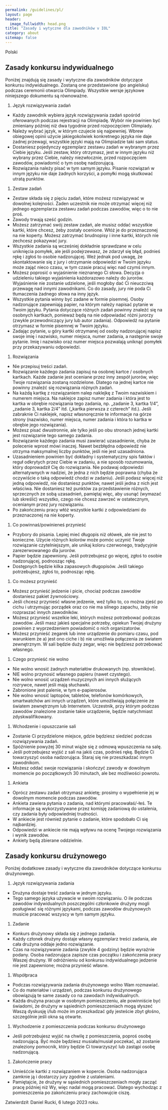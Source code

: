 ```yaml
---
permalink: /guidelines/pl/
layout: page
header:
  image_fullwidth: head.png
title: "Zasady i wytyczne dla zawodników v IOL"
category: about
sitemap: false
---
```


Polski

## Zasady konkursu indywidualnego

Poniżej znajdują się zasady i wytyczne dla zawodników dotyczące konkursu indywidualnego. Zostaną one przedstawione (po angielsku) podczas ceremonii otwarcia Olimpiady. Wszystkie wersje językowe niniejszego dokumentu są równoważne.

1. Język rozwiązywania zadań
  * Każdy zawodnik wybiera język rozwiązywania zadań spośród oferowanych podczas rejestracji na Olimpiadę. Wybór nie powinien być zmieniany później niż dwa tygodnie przed rozpoczęciem Olimpiady.
  * Należy wybrać język, w którym czujecie się najpewniej. Wbrew obiegowej opinii użycie jakiegokolwiek konkretnego języka nie daje żadnej przewagi, wszystkie języki mają na Olimpiadzie taki sam status.
  * Dostaniesz pojedynczy egzemplarz zestawu zadań w wybranym przez Ciebie języku. Jeśli zestaw, który otrzymasz, jest w innym języku niż wybrany przez Ciebie, należy niezwłocznie, przed rozpoczęciem zawodów, powiadomić o tym osobę nadzorującą.
  * Rozwiązania należy pisać w tym samym języku. Pisanie rozwiązań w innym języku nie daje żadnych korzyści, a pomyłki mogą skutkować utratą punktów.
1. Zestaw zadań
  * Zestaw składa się z pięciu zadań, które możesz rozwiązywać w dowolnej kolejności. Żaden uczestnik nie może otrzymać więcej niż jednego egzemplarza zestawu zadań podczas zawodów, więc o to nie proś.
  * Zawody trwają sześć godzin.
  * Możesz zatrzymać swój zestaw zadań, ale musisz oddać wszystkie kartki, które chcesz, żeby zostały ocenione. Włóż je do przeznaczonej na nie koperty. Możesz zatrzymać brudnopisy i inne kartki, których nie zechcesz pokazywać jury.
  * Wszystkie zadania są wcześniej dokładnie sprawdzane w celu uniknięcia pomyłek, ale jeśli podejrzewasz, że zdarzył się błąd, podnieś rękę i zgłoś to osobie nadzorującej. Weź jednak pod uwagę, że skontaktowanie się z jury i otrzymanie odpowiedzi w Twoim języku może zająć nieco czasu, w tym czasie pracuj więc nad czymś innym.
  * Możesz poprosić o wyjaśnienie nieznanego Ci słowa. Decyzja o udzieleniu takiego wyjaśnienia każdorazowo należy do jurorów. Wyjaśnienie nie zostanie udzielone, jeśli mogłoby dać Ci nieuczciwą przewagę nad innymi zawodnikami. Co do zasady, jury nie poda Ci tłumaczenia żadnego słowa na inny język. 
  * Wszystkie pytania winny być zadane w formie pisemnej. Osoby nadzorujące zapewniają papier, na którym należy napisać pytanie w Twoim języku. Pytania dotyczące różnych zadań powinny znaleźć się na osobnych kartkach, ponieważ będą na nie odpowiadać różni jurorzy (zwykle przewodniczący jury lub autor zadania). Odpowiedź na pytanie otrzymasz w formie pisemnej w Twoim języku. 
  * Zadając pytanie, u góry kartki otrzymanej od osoby nadzorującej napisz swoje imię i nazwisko, numer miejsca, numer zadania, a następnie swoje pytanie. Imię i nazwisko oraz numer miejsca pozwalają uniknąć pomyłek przy przekazywaniu odpowiedzi.
1. Rozwiązania
  * Nie przepisuj treści zadań.
  * Rozwiązanie każdego zadania zapisuj na osobnej kartce / osobnych kartkach. Każde zadanie jest oceniane przez inny zespół jurorów, więc Twoje rozwiązania zostaną rozdzielone. Dlatego na jednej kartce nie powinny znaleźć się rozwiązania różnych zadań.
  * Na każdą kartkę z rozwiązaniem nalep naklejkę z Twoim nazwiskiem i numerem miejsca. Na naklejce zapisz numer zadania i która jest to kartka w obrębie rozwiązania tego zadania, np. „zadanie 3, kartka 1/4”, „zadanie 3, kartka 2/4” itd. („kartka pierwsza z czterech” itd.). Jeśli zabraknie Ci naklejek, napisz własnoręcznie te informacje na górze strony (nazwisko, numer miejsca, numer zadania i która to kartka w obrębie jego rozwiązania).
  * Możesz pisać dwustronnie, ale tylko jeśli po obu stronach jednej kartki jest rozwiązanie tego samego zadania.
  * Rozwiązanie każdego zadania musi zawierać uzasadnienie, chyba że polecenie wprost mówi inaczej. Nawet bezbłędna odpowiedź nie otrzyma maksymalnej liczby punktów, jeśli nie jest uzasadniona.
  * Uzasadnieniem powinien być dokładny i systematyczny spis faktów i reguł odkrytych przez Ciebie w zadaniu, a nie sposób rozumowania, który doprowadził Cię do rozwiązania. Nie podawaj odpowiedzi alternatywnych w nadziei, że jedna z nich będzie poprawna (chyba że oczywiście o taką odpowiedź chodzi w zadaniu). Jeśli podasz więcej niż jedną odpowiedź, nie dostaniesz punktów, nawet jeśli jedna z nich jest właściwa. Nie dostaniesz też punktów za przedstawienie różnych, sprzecznych ze sobą uzasadnień, pamiętaj więc, aby usunąć (wymazać lub skreślić) wszystko, czego nie chcesz zawrzeć w ostatecznym, ocenianym przez jury rozwiązaniu.
  * Po zakończeniu pracy włóż wszystkie kartki z odpowiedziami do przeznaczonej na nie koperty.
1. Co powinnaś/powinieneś przynieść
  * Przybory do pisania. Lepiej mieć długopis niż ołówek, ale nie jest to konieczne. Użycie różnych kolorów może pomóc uczynić Twoje rozwiązanie czytelniejszym, ale unikaj koloru czerwonego, tradycyjnie zarezerwowanego dla jurorów.
  * Papier będzie zapewniony. Jeśli potrzebujesz go więcej, zgłoś to osobie nadzorującej, podnosząc rękę.
  * Dostępnych będzie kilka zapasowych długopisów. Jeśli takiego potrzebujesz, zgłoś to, podnosząc rękę.
1. Co możesz przynieść
  * Możesz przynieść jedzenie i picie, chociaż podczas zawodów dostaniesz pakiet żywnościowy.
  * Jeśli chcesz przynieść własne jedzenie, weź tylko to, co można zjeść po cichu i utrzymując porządek oraz co nie ma silnego zapachu, żeby nie rozpraszać innych zawodników.
  * Możesz przynieść wszelkie leki, których możesz potrzebować podczas zawodów. Jeśli masz jakieś specjalne potrzeby, opiekun Twojej drużyny powinien z wyprzedzeniem powiadomić o nich organizatorów.
  * Możesz przynieść zegarek lub inne urządzenie do pomiaru czasu, pod warunkiem że a) jest ono ciche i b) nie umożliwia połączenia ze światem zewnętrznym. W sali będzie duży zegar, więc nie będziesz potrzebować własnego.
1. Czego przynieść nie wolno
  * Nie wolno wnosić żadnych materiałów drukowanych (np. słowników). 
  * NIE wolno przynosić własnego papieru (nawet czystego).
  * Nie wolno wnosić urządzeń muzycznych ani innych służących rozrywce, nawet jeśli mają słuchawki.
  * Zabronione jest palenie, w tym e-papierosów.
  * Nie wolno wnosić laptopów, tabletów, telefonów komórkowych, smartwatchów ani innych urządzeń, które umożliwiają połączenie ze światem zewnętrznym lub Internetem. Uczestnik, przy którym podczas zawodów znalezione zostanie takie urządzenie, będzie natychmiast zdyskwalifikowany.
1. Wchodzenie i opuszczanie sali
  * Zostanie Ci przydzielone miejsce, gdzie będziesz siedzieć podczas rozwiązywania zadań.
  * Spóźnienie powyżej 30 minut wiąże się z odmową wpuszczenia na salę.
  * Jeśli potrzebujesz wyjść z sali na jakiś czas, podnieś rękę. Będzie Ci towarzyszyć osoba nadzorująca. Staraj się nie przeszkadzać innym zawodnikom.
  * Możesz oddać swoje rozwiązania i skończyć zawody w dowolnym momencie po początkowych 30 minutach, ale bez możliwości powrotu.
1. Ankieta
  * Oprócz zestawu zadań otrzymasz ankietę; prosimy o wypełnienie jej w dowolnym momencie podczas zawodów.
  * Ankieta zawiera pytania o zadania, nad którymi pracowałaś/-łeś. Te informacje są wykorzystywane przez komisję zadaniową do ustalenia, czy zadania były odpowiedniej trudności.
  * W ankiecie jest również pytanie o zadanie, które spodobało Ci się najbardziej.
  * Odpowiedzi w ankiecie nie mają wpływu na ocenę Twojego rozwiązania i wynik zawodów.
  * Ankiety będą zbierane oddzielnie.

## Zasady konkursu drużynowego

Poniżej dodatkowe zasady i wytyczne dla zawodników dotyczące konkursu drużynowego.

1. Język rozwiązywania zadania
  * Drużyna dostaje treść zadania w jednym języku.
  * Tego samego języka używacie w swoim rozwiązaniu. O ile podczas zawodów indywidualnych poszczególni członkowie drużyny mogli posługiwać się różnymi językami, podczas zawodów drużynowych musicie pracować wszyscy w tym samym języku.
1. Zadanie
  * Konkurs drużynowy składa się z jednego zadania.
  * Każdy członek drużyny dostaje własny egzemplarz treści zadania, ale cała drużyna oddaje jedno rozwiązanie.
  * Czas na rozwiązywanie zadania (zwykle 4 godziny) będzie wyraźnie podany. Osoba nadzorująca zapisze czas początku i zakończenia pracy Waszej drużyny. W odróżnieniu od konkursu indywidualnego jedzenie nie jest zapewnione; można przynieść własne.
1. Współpraca
  * Podczas rozwiązywania zadania drużynowego wolno Wam rozmawiać.
  * Co do materiałów i urządzeń, podczas konkursu drużynowego obowiązują te same zasady co na zawodach indywidualnych.
  * Każda drużyna pracuje w osobnym pomieszczeniu, ale powinniście być świadomi, że drużyny w sąsiednich pomieszczeniach mogą słyszeć Waszą dyskusję i/lub może im przeszkadzać gdy jesteście zbyt głośno, szczególnie jeśli okna są otwarte.
1. Wychodzenie z pomieszczenia podczas konkursu drużynowego
  * Jeśli potrzebujesz wyjść na chwilę z pomieszczenia, poproś osobę nadzorującą. Być może będziesz musiała/musiał poczekać, aż zostanie znaleziony pomocnik, który będzie Ci towarzyszyć lub zastąpi osobę nadzorującą.
1. Zakończenie pracy
  * Umieśćcie kartki z rozwiązaniem w kopercie. Osoba nadzorująca zamknie ją i dostarczy jury zgodnie z ustaleniami.
  * Pamiętajcie, że drużyny w sąsiednich pomieszczeniach mogły zacząć pracę później niż Wy, więc nadal mogą pracować. Dlatego wychodząc z pomieszczenia po zakończeniu pracy zachowujcie ciszę.

Zatwierdził: Daniel Rucki, 6 lutego 2023 roku.